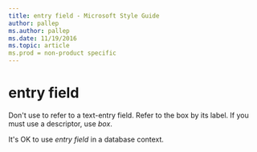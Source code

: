 ```yaml
---
title: entry field - Microsoft Style Guide
author: pallep
ms.author: pallep
ms.date: 11/19/2016
ms.topic: article
ms.prod = non-product specific
---
```


# entry field

Don't use to refer to a text-entry field. Refer to the box by its label. If you must use a descriptor, use *box*.

It's OK to use *entry field* in a database context.
